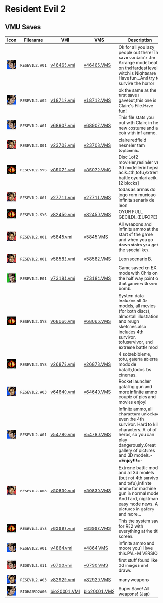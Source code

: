 # Resident Evil 2

## VMU Saves

| Icon | Filename | VMI | VMS | Description |
|------|----------|-----|-----|-------------|
| ![Resident Evil 2](../icons/RESEVIL2.A01.GIF) | `RESEVIL2.A01` | [v46465.vmi](v46465.vmi) | [v46465.VMS](v46465.VMS) | Ok for all you lazy people out there!This save contain's the Arrange mode beat'n on theHardest level witch is Nightmare Have fun...And try to survive the horror  |
| ![Resident Evil 2](../icons/RESEVIL2.A02.GIF) | `RESEVIL2.A02` | [v18712.vmi](v18712.vmi) | [v18712.VMS](v18712.VMS) | ok the same as the first save I gavebut,this one is Claire's File.Have fun!  |
| ![Resident Evil 2](../icons/RESEVIL2.A01.GIF) | `RESEVIL2.A01` | [v68907.vmi](v68907.vmi) | [v68907.VMS](v68907.VMS) | This file stats you out with Claire in her new costume and a colt with inf ammo.  |
| ![Resident Evil 2](../icons/RESEVIL2.O01.GIF) | `RESEVIL2.O01` | [v23708.vmi](v23708.vmi) | [v23708.VMS](v23708.VMS) | claire redfield nesneler tam toplanmis. |
| ![Resident Evil 2](../icons/RESEVIL2.SYS.GIF) | `RESEVIL2.SYS` | [v85972.vmi](v85972.vmi) | [v85972.VMS](v85972.VMS) | Disc 1of2 movieler,resimler ve 3d modellerin hepsi acik.4th,tofu,extreme battle oyunlari acik.-[2 blocks]  |
| ![Resident Evil 2](../icons/RESEVIL2.O01.GIF) | `RESEVIL2.O01` | [v27711.vmi](v27711.vmi) | [v27711.VMS](v27711.VMS) | todas as armas do jogo com municao infinita senario de leon  |
| ![Resident Evil 2](../icons/RESEVIL2.SYS.GIF) | `RESEVIL2.SYS` | [v82450.vmi](v82450.vmi) | [v82450.VMS](v82450.VMS) | OYUN FULL GECILDI_(EUROPE) |
| ![Resident Evil 2](../icons/RESEVIL2.O01.GIF) | `RESEVIL2.O01` | [v5845.vmi](v5845.vmi) | [v5845.VMS](v5845.VMS) | All weapons and infinite ammo at the start of the game and when you go down stairs you get the special key.  |
| ![Resident Evil 2](../icons/RESEVIL2.O01.GIF) | `RESEVIL2.O01` | [v58582.vmi](v58582.vmi) | [v58582.VMS](v58582.VMS) | Leon scenario B.  |
| ![Resident Evil 2](../icons/RESEVIL2.E01.GIF) | `RESEVIL2.E01` | [v73184.vmi](v73184.vmi) | [v73184.VMS](v73184.VMS) | Game saved on EX. mode with Chris on the half way point of that game with one bomb.  |
| ![Resident Evil 2](../icons/RESEVIL2.SYS.GIF) | `RESEVIL2.SYS` | [v68066.vmi](v68066.vmi) | [v68066.VMS](v68066.VMS) | System data includes all 3d models, all movies (for both discs), almostall illustrations and rough sketches.also includes 4th survivor, tofusurvivor, and extreme battle mode.  |
| ![Resident Evil 2](../icons/RESEVIL2.SYS.GIF) | `RESEVIL2.SYS` | [v26878.vmi](v26878.vmi) | [v26878.VMS](v26878.VMS) | 4 sobrebibiente, tofu, galeria abierta, modo de batalla,todos los cinemas.  |
| ![Resident Evil 2](../icons/RESEVIL2.A03.GIF) | `RESEVIL2.A03` | [v64640.vmi](v64640.vmi) | [v64640.VMS](v64640.VMS) | Rocket launcher gataling gun and more infinite ammo couple of pics and movies enjoy!  |
| ![Resident Evil 2](../icons/RESEVIL2.A01.GIF) | `RESEVIL2.A01` | [v54780.vmi](v54780.vmi) | [v54780.VMS](v54780.VMS) | Infinite ammo, all characters unlocked even the 4th survivor. Hard to kill characters. A lot of herbs, so you can play dangerously.Great gallery of pictures and 3D models.-=**Enjoy!!!**=-  |
| ![Resident Evil 2](../icons/RESEVIL2.O08.GIF) | `RESEVIL2.O08` | [v50830.vmi](v50830.vmi) | [v50830.VMS](v50830.VMS) | Extreme battle mode and all 3d models (but not 4th survivor and tofu),infinite ammo for machine gun in normal mode. And hard, nightmare, easy mode news. All pictures in gallery and more...  |
| ![Resident Evil 2](../icons/RESEVIL2.SYS.GIF) | `RESEVIL2.SYS` | [v83992.vmi](v83992.vmi) | [v83992.VMS](v83992.VMS) | This the system save for RE2 with everything at the title screen.  |
| ![Resident Evil 2](../icons/RESEVIL2.A01.GIF) | `RESEVIL2.A01` | [v4864.vmi](v4864.vmi) | [v4864.VMS](v4864.VMS) | infinite ammo and moore you`ll love this.PAL-M VERSION  |
| ![Resident Evil 2](../icons/RESEVIL2.O11.GIF) | `RESEVIL2.O11` | [v8790.vmi](v8790.vmi) | [v8790.VMS](v8790.VMS) | first stuff found like 3d images and draws  |
| ![Resident Evil 2](../icons/RESEVIL2.A03.GIF) | `RESEVIL2.A03` | [v82929.vmi](v82929.vmi) | [v82929.VMS](v82929.VMS) | many weapons  |
| ![Resident Evil 2](../icons/BIOHAZRD2A06.GIF) | `BIOHAZRD2A06` | [bio20001.VMI](bio20001.VMI) | [bio20001.VMS](bio20001.VMS) | Super Save! All weapons! (Jap) |
